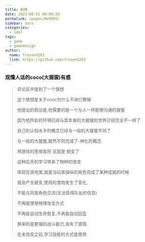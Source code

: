 ```yaml
---
title: 剧情
date: 2023-08-31 00:09:39
permalink: /pages/0e0895/
sidebar: auto
categories:
  - idel
tags:
  - game
  - gamedesign
author: 
  name: frozen5293
  link: https://github.com/frozen5293
---
```


### 观懂人话的coco(大猩猩)有感
> 评论区中提到了一个猜想
> 
> 这个猜想是关于cooc为什么不进行繁殖
> 
> 他提出的假设是,他需要的是一个与人一样能够沟通的猩猩
> 
> 因为他所处的环境已经与其本身的大猩猩的世界已经完全不一样了
> 
> 自己的认知水平的概念已经与一般的大猩猩不同了
> 
> 与一般的大猩猩,截然不同完成了-神化的概念.
> 
> 用游戏的思维取将 这就是 蜕变了
>
> 这种后天的学习带来了物种的改变
>
> 体现在游戏里,就是当玩家操纵的角色完成了某种成就的时候
>
> 就会产生蜕变,使用的食物发生了变化,
> 
> 不能与同类角色交流(无法获得队友的信息)
>
> 不再能使用物理攻击方式
>
> 不再能自动生命恢复,不再能自动回蓝
>
> 换来的是更强的战斗能力,丧失了感情.
>
> 在未改变之前,学习技能的方式是使用